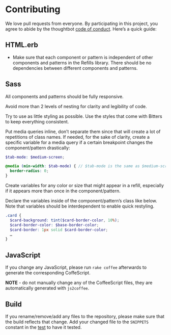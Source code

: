 # Contributing

We love pull requests from everyone. By participating in this project, you
agree to abide by the thoughtbot [code of conduct]. Here’s a quick guide:

[code of conduct]: https://thoughtbot.com/open-source-code-of-conduct

## HTML.erb

- Make sure that each component or pattern is independent of other components
  and patterns in the Refills library. There should be no dependencies between
  different components and patterns.

## Sass

All components and patterns should be fully responsive.

Avoid more than 2 levels of nesting for clarity and legibility of code.

Try to use as little styling as possible. Use the styles that come with Bitters
to keep everything consistent.

Put media queries inline, don’t separate them since that will create a lot of
repetitions of class names. If needed, for the sake of clarity, create a
specific variable for a media query if a certain breakpoint changes the
component/pattern drastically:

```scss
$tab-mode: $medium-screen;

@media (min-width: $tab-mode) { // $tab-mode is the same as $medium-screen here
  border-radius: 0;
}
```

Create variables for any color or size that might appear in a refill,
especially if it appears more than once in the component/pattern.

Declare the variables inside of the component/pattern’s class like below. Note
that variables should be interdependent to enable quick restyling.

```scss
.card {
  $card-background: tint($card-border-color, 10%);
  $card-border-color: $base-border-color;
  $card-border: 1px solid $card-border-color;
  …
}
```

## JavaScript

If you change any JavaScript, please run `rake coffee` afterwards to
generate the corresponding CoffeScript.

**NOTE** - do not manually change any of the CoffeeScript files, they are
automatically generated with `js2coffee`.

## Build

If you rename/remove/add any files to the repository, please make sure that the
build reflects that change. Add your changed file to the `SNIPPETS` constant in
the [test][spec_file] to have it tested.

[spec_file]: https://github.com/thoughtbot/refills/blob/master/spec/refills/import_generator_spec.rb
